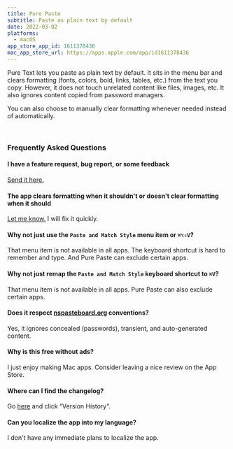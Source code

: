 ```yaml
---
title: Pure Paste
subtitle: Paste as plain text by default
date: 2022-03-02
platforms:
  - macOS
app_store_app_id: 1611378436
mac_app_store_url: https://apps.apple.com/app/id1611378436
---
```


Pure Text lets you paste as plain text by default. It sits in the menu bar and clears formatting (fonts, colors, bold, links, tables, etc.) from the text you copy. However, it does not touch unrelated content like files, images, etc. It also ignores content copied from password managers.

You can also choose to manually clear formatting whenever needed instead of automatically.

<br>

<h3 id="faq">Frequently Asked Questions</h3>

#### I have a feature request, bug report, or some feedback

[Send it here.](https://sindresorhus.com/feedback/?product=Pure%20Paste&referrer=Website-FAQ)

#### The app clears formatting when it shouldn't or doesn't clear formatting when it should

[Let me know.](https://sindresorhus.com/feedback/?product=Pure%20Paste&referrer=Website-FAQ) I will fix it quickly.

#### Why not just use the `Paste and Match Style` menu item or `⌘⌥⇧V`?

That menu item is not available in all apps. The keyboard shortcut is hard to remember and type. And Pure Paste can exclude certain apps.

#### Why not just remap the `Paste and Match Style` keyboard shortcut to `⌘V`?

That menu item is not available in all apps. Pure Paste can also exclude certain apps.

#### Does it respect [nspasteboard.org](http://nspasteboard.org) conventions?

Yes, it ignores concealed (passwords), transient, and auto-generated content.

#### Why is this free without ads?

I just enjoy making Mac apps. Consider leaving a nice review on the App Store.

#### Where can I find the changelog?

Go [here](https://apps.apple.com/app/id1611378436) and click “Version History”.

#### Can you localize the app into my language?

I don't have any immediate plans to localize the app.
